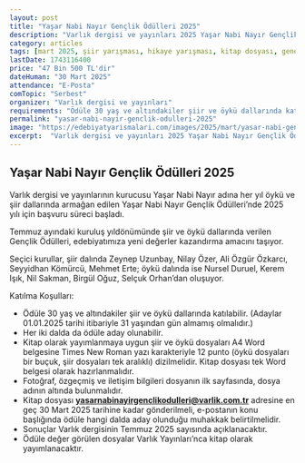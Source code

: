 ```yaml
---
layout: post
title: "Yaşar Nabi Nayır Gençlik Ödülleri 2025"
description: "Varlık dergisi ve yayınları 2025 Yaşar Nabi Nayır Gençlik Ödülleri'ni duyurdu."
category: articles
tags: [mart 2025, şiir yarışması, hikaye yarışması, kitap dosyası, genel]
lastDate: 1743116400
price: "47 Bin 500 TL'dir"
dateHuman: "30 Mart 2025"
attendance: "E-Posta"
comTopic: "Serbest"
organizer: "Varlık dergisi ve yayınları"
requirements: "Ödüle 30 yaş ve altındakiler şiir ve öykü dallarında katılabilir"
permalink: "yasar-nabi-nayir-genclik-odulleri-2025"
image: "https://edebiyatyarismalari.com/images/2025/mart/yasar-nabi-genclik-odulleri.jpeg"
excerpt:  "Varlık dergisi ve yayınları 2025 Yaşar Nabi Nayır Gençlik Ödülleri'ni duyurdu."
---
```


## Yaşar Nabi Nayır Gençlik Ödülleri 2025

Varlık dergisi ve yayınlarının kurucusu Yaşar Nabi Nayır adına her yıl öykü ve şiir dallarında armağan edilen Yaşar Nabi Nayır Gençlik Ödülleri’nde 2025 yılı için başvuru süreci başladı.  

Temmuz ayındaki kuruluş yıldönümünde şiir ve öykü dallarında verilen Gençlik Ödülleri, edebiyatımıza yeni değerler kazandırma amacını taşıyor.  

Seçici kurullar, şiir dalında Zeynep Uzunbay, Nilay Özer, Ali Özgür Özkarcı, Seyyidhan Kömürcü, Mehmet Erte; öykü dalında ise Nursel Duruel, Kerem Işık, Nil Sakman, Birgül Oğuz, Selçuk Orhan’dan oluşuyor.  

Katılma Koşulları:

- Ödüle 30 yaş ve altındakiler şiir ve öykü dallarında katılabilir. (Adaylar 01.01.2025 tarihi itibariyle 31 yaşından gün almamış olmalıdır.)
- Her iki dalda da ödüle aday olunabilir.
- Kitap olarak yayımlanmaya uygun şiir ve öykü dosyaları A4 Word belgesine Times New Roman yazı karakteriyle 12 punto (öykü dosyaları bir buçuk, şiir dosyaları tek aralıklı) dizilmelidir. Kitap dosyası tek Word belgesi olarak hazırlanmalıdır.
- Fotoğraf, özgeçmiş ve iletişim bilgileri dosyanın ilk sayfasında, dosya adının altında bulunmalıdır.
- Kitap dosyası **yasarnabinayirgenclikodulleri@varlik.com.tr** adresine en geç 30 Mart 2025 tarihine kadar gönderilmeli, e-postanın konu başlığında ödüle hangi dalda aday olunduğu muhakkak belirtilmelidir.
- Sonuçlar Varlık dergisinin Temmuz 2025 sayısında açıklanacaktır.
- Ödüle değer görülen dosyalar Varlık Yayınları’nca kitap olarak yayımlanacaktır.